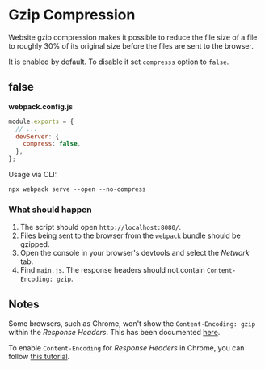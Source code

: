 # Gzip Compression

Website gzip compression makes it possible to reduce the file size of a file
to roughly 30% of its original size before the files are sent to the browser.

It is enabled by default. To disable it set `compresss` option to `false`.

## false

**webpack.config.js**

```js
module.exports = {
  // ...
  devServer: {
    compress: false,
  },
};
```

Usage via CLI:

```console
npx webpack serve --open --no-compress
```

### What should happen

1. The script should open `http://localhost:8080/`.
2. Files being sent to the browser from the `webpack` bundle should be gzipped.
3. Open the console in your browser's devtools and select the _Network_ tab.
4. Find `main.js`. The response headers should not contain `Content-Encoding: gzip`.

## Notes

Some browsers, such as Chrome, won't show the `Content-Encoding: gzip` within
the _Response Headers_. This has been documented [here](https://github.com/expressjs/compression/issues/96).

To enable `Content-Encoding` for _Response Headers_ in Chrome, you can follow
[this tutorial](https://www.youtube.com/watch?v=47R6uv0RKCk).
